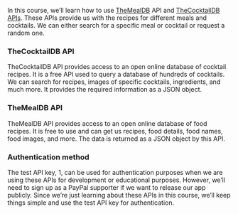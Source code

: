 In this course, we’ll learn how to use [TheMealDB](https://www.themealdb.com/api.php) API and [TheCocktailDB APIs](https://www.thecocktaildb.com/api.php). These APIs provide us with the recipes for different meals and cocktails. We can either search for a specific meal or cocktail or request a random one.

### TheCocktailDB API

TheCocktailDB API provides access to an open online database of cocktail recipes. It is a free API used to query a database of hundreds of cocktails. We can search for recipes, images of specific cocktails, ingredients, and much more. It provides the required information as a JSON object.

### TheMealDB API

TheMealDB API provides access to an open online database of food recipes. It is free to use and can get us recipes, food details, food names, food images, and more. The data is returned as a JSON object by this API.

### Authentication method

The test API key, 1, can be used for authentication purposes when we are using these APIs for development or educational purposes. However, we’ll need to sign up as a PayPal supporter if we want to release our app publicly. Since we’re just learning about these APIs in this course, we’ll keep things simple and use the test API key for authentication.





